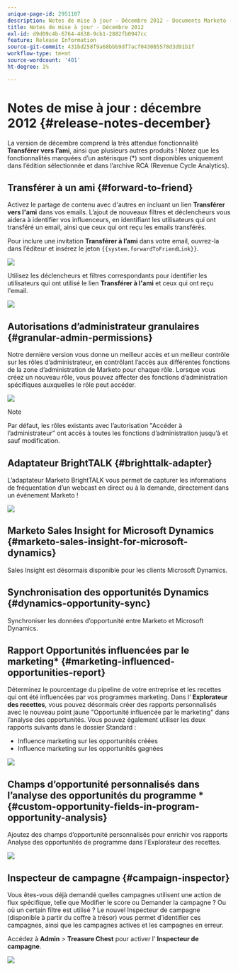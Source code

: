 ```yaml
---
unique-page-id: 2951107
description: Notes de mise à jour - Décembre 2012 - Documents Marketo - Documentation du produit
title: Notes de mise à jour - Décembre 2012
exl-id: d9d09c4b-6764-4638-9cb1-2882fb0947cc
feature: Release Information
source-git-commit: 431bd258f9a68bbb9df7acf043085578d3d91b1f
workflow-type: tm+mt
source-wordcount: '401'
ht-degree: 1%

---
```


# Notes de mise à jour : décembre 2012 {#release-notes-december}

La version de décembre comprend la très attendue fonctionnalité **Transférer vers l’ami**, ainsi que plusieurs autres produits ! Notez que les fonctionnalités marquées d’un astérisque (&#42;) sont disponibles uniquement dans l’édition sélectionnée et dans l’archive RCA (Revenue Cycle Analytics).

## Transférer à un ami {#forward-to-friend}

Activez le partage de contenu avec d&#39;autres en incluant un lien **Transférer vers l&#39;ami** dans vos emails. L’ajout de nouveaux filtres et déclencheurs vous aidera à identifier vos influenceurs, en identifiant les utilisateurs qui ont transféré un email, ainsi que ceux qui ont reçu les emails transférés.

Pour inclure une invitation **Transférer à l’ami** dans votre email, ouvrez-la dans l’éditeur et insérez le jeton `{{system.forwardToFriendLink}}`.

![](assets/image2014-9-23-10-3a50-3a45.png)

Utilisez les déclencheurs et filtres correspondants pour identifier les utilisateurs qui ont utilisé le lien **Transférer à l&#39;ami** et ceux qui ont reçu l&#39;email.

![](assets/image2014-9-23-10-3a50-3a56.png)

## Autorisations d’administrateur granulaires {#granular-admin-permissions}

Notre dernière version vous donne un meilleur accès et un meilleur contrôle sur les rôles d’administrateur, en contrôlant l’accès aux différentes fonctions de la zone d’administration de Marketo pour chaque rôle. Lorsque vous créez un nouveau rôle, vous pouvez affecter des fonctions d’administration spécifiques auxquelles le rôle peut accéder.

![](assets/image2014-9-23-10-3a51-3a18.png)

>[!NOTE]
>
>Par défaut, les rôles existants avec l’autorisation &quot;Accéder à l’administrateur&quot; ont accès à toutes les fonctions d’administration jusqu’à et sauf modification.

## Adaptateur BrightTALK {#brighttalk-adapter}

L’adaptateur Marketo BrightTALK vous permet de capturer les informations de fréquentation d’un webcast en direct ou à la demande, directement dans un événement Marketo !

![](assets/image2014-9-23-10-3a51-3a31.png)

## Marketo Sales Insight for Microsoft Dynamics {#marketo-sales-insight-for-microsoft-dynamics}

Sales Insight est désormais disponible pour les clients Microsoft Dynamics.

## Synchronisation des opportunités Dynamics {#dynamics-opportunity-sync}

Synchroniser les données d’opportunité entre Marketo et Microsoft Dynamics.

## Rapport Opportunités influencées par le marketing&#42; {#marketing-influenced-opportunities-report}

Déterminez le pourcentage du pipeline de votre entreprise et les recettes qui ont été influencées par vos programmes marketing. Dans l’ **Explorateur des recettes**, vous pouvez désormais créer des rapports personnalisés avec le nouveau point jaune &quot;Opportunité influencée par le marketing&quot; dans l’analyse des opportunités. Vous pouvez également utiliser les deux rapports suivants dans le dossier Standard :

* Influence marketing sur les opportunités créées
* Influence marketing sur les opportunités gagnées

![](assets/image2014-9-23-10-3a52-3a11.png)

## Champs d’opportunité personnalisés dans l’analyse des opportunités du programme &#42; {#custom-opportunity-fields-in-program-opportunity-analysis}

Ajoutez des champs d’opportunité personnalisés pour enrichir vos rapports Analyse des opportunités de programme dans l’Explorateur des recettes.

![](assets/image2014-9-23-10-3a52-3a23.png)

## Inspecteur de campagne {#campaign-inspector}

Vous êtes-vous déjà demandé quelles campagnes utilisent une action de flux spécifique, telle que Modifier le score ou Demander la campagne ? Ou où un certain filtre est utilisé ? Le nouvel Inspecteur de campagne (disponible à partir du coffre à trésor) vous permet d’identifier ces campagnes, ainsi que les campagnes actives et les campagnes en erreur.

Accédez à **Admin** > **Treasure Chest** pour activer l’ **Inspecteur de campagne**.

![](assets/image2014-9-23-10-3a52-3a39.png)
